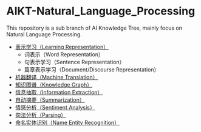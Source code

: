 # AIKT-Natural_Language_Processing

This repository is a sub branch of AI Knowledge Tree, mainly focus on Natural Language Processing.



- [表示学习（Learning Representation）]()
  - 词表示（Word Representation）
  - 句表示学习（Sentence Representation）
  - 篇章表示学习（Document/Discourse Representation）
- [机器翻译（Machine Translation）](https://github.com/SFFAI-AIKT/AIKT-Natural_Language_Processing/blob/master/AIKT-Machine_Translation.md)
- [知识图谱（Knowledge Graph）](https://github.com/SFFAI-AIKT/AIKT-Natural_Language_Processing/blob/master/AIKT-Knowledge_Graph.md)
- [信息抽取（Information Extraction）]()
- [自动摘要（Summarization）]()
- [情感分析（Sentiment Analysis）]()
- [句法分析（Parsing）]()
- [命名实体识别（Name Entity Recognition）]()